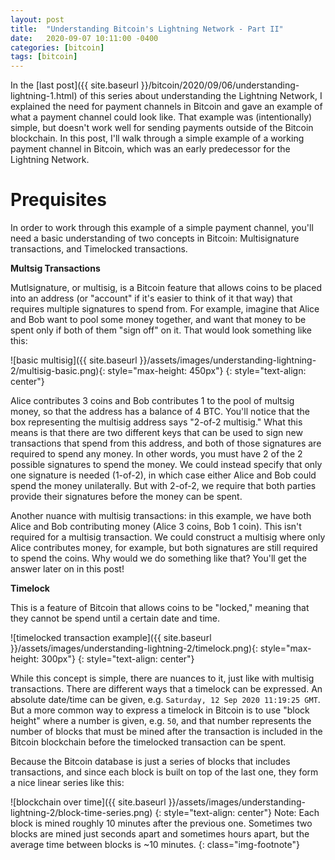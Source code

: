 ```yaml
---
layout: post
title:  "Understanding Bitcoin's Lightning Network - Part II"
date:   2020-09-07 10:11:00 -0400
categories: [bitcoin]
tags: [bitcoin]
---
```


In the [last post]({{ site.baseurl }}/bitcoin/2020/09/06/understanding-lightning-1.html) of this series about understanding the Lightning Network, I explained the need for payment channels in Bitcoin and gave an example of what a payment channel could look like. That example was (intentionally) simple, but doesn't work well for sending payments outside of the Bitcoin blockchain. In this post, I'll walk through a simple example of a working payment channel in Bitcoin, which was an early predecessor for the Lightning Network.

# Prequisites

In order to work through this example of a simple payment channel, you'll need a basic understanding of two concepts in Bitcoin: Multisignature transactions, and Timelocked transactions.

**Multsig Transactions**

Mutlsignature, or multisig, is a Bitcoin feature that allows coins to be placed into an address (or "account" if it's easier to think of it that way) that requires multiple signatures to spend from. For example, imagine that Alice and Bob want to pool some money together, and want that money to be spent only if both of them "sign off" on it. That would look something like this:

![basic multisig]({{ site.baseurl }}/assets/images/understanding-lightning-2/multisig-basic.png){: style="max-height: 450px"}
{: style="text-align: center"}

Alice contributes 3 coins and Bob contributes 1 to the pool of multsig money, so that the address has a balance of 4 BTC. You'll notice that the box representing the multisig address says "2-of-2 multisig." What this means is that there are two different keys that can be used to sign new transactions that spend from this address, and both of those signatures are required to spend any money. In other words, you must have 2 of the 2 possible signatures to spend the money. We could instead specify that only one signature is needed (1-of-2), in which case either Alice and Bob could spend the money unilaterally. But with 2-of-2, we require that both parties provide their signatures before the money can be spent.

Another nuance with multisig transactions: in this example, we have both Alice and Bob contributing money (Alice 3 coins, Bob 1 coin). This isn't required for a multisig transaction. We could construct a multisig where only Alice contributes money, for example, but both signatures are still required to spend the coins. Why would we do something like that? You'll get the answer later on in this post!

**Timelock**

This is a feature of Bitcoin that allows coins to be "locked," meaning that they cannot be spend until a certain date and time.

![timelocked transaction example]({{ site.baseurl }}/assets/images/understanding-lightning-2/timelock.png){: style="max-height: 300px"}
{: style="text-align: center"}

While this concept is simple, there are nuances to it, just like with multisig transactions. There are different ways that a timelock can be expressed. An absolute date/time can be given, e.g. `Saturday, 12 Sep 2020 11:19:25 GMT`. But a more common way to express a timelock in Bitcoin is to use "block height" where a number is given, e.g. `50`, and that number represents the number of blocks that must be mined after the transaction is included in the Bitcoin blockchain before the timelocked transaction can be spent.

Because the Bitcoin database is just a series of blocks that includes transactions, and since each block is built on top of the last one, they form a nice linear series like this:

![blockchain over time]({{ site.baseurl }}/assets/images/understanding-lightning-2/block-time-series.png)
{: style="text-align: center"}
Note: Each block is mined roughly 10 minutes after the previous one. Sometimes two blocks are mined just seconds apart and sometimes hours apart, but the average time between blocks is ~10 minutes.
{: class="img-footnote"}